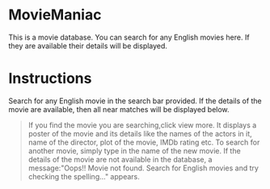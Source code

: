 # MovieManiac
This is a movie database. You can search for any English movies here. If they are available their details will be displayed.


# Instructions
Search for any English movie in the search bar provided. If the details of the movie are available, then all near matches will be displayed below. 
> If you find the movie you are searching,click view more. It displays a poster of the movie and its details like the names of the actors in it, name of the director, plot of the movie, IMDb rating etc. 
> To search for another movie, simply type in the name of the new movie. 
> If the details of the movie are not available in the database, a message:"Oops!! Movie not found. Search for English movies and try checking the spelling..." appears.
